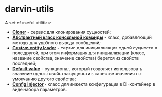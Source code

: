 # darvin-utils
A set of useful utilities:

- [**Cloner**](/Resources/doc/cloner.md) - сервис для клонирования сущностей;
- [**Абстрактный класс консольной команды**](/Command/AbstractContainerAwareCommand.php) - класс, добавляющий методы для
удобного вывода сообщений;
- [**Custom entity loader**](/Resources/doc/custom_entity_loader.md) - сервис для инициализации одной сущности в поле
другой, при этом информация для инициализации (класс, название свойства, значение свойства) берется из свойств последней;
- [**Default value**](/Resources/doc/default_value.md) - функционал, который позволяет использовать значение одного свойства
сущности в качестве значения по умолчанию другого свойства;
- [**Config injector**](/Resources/doc/config_injector.md) - класс для инжекта конфигурации в DI-контейнер в виде набора параметров.

